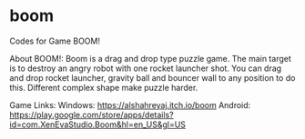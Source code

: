 # boom
Codes for Game BOOM!

About BOOM!: 
Boom is a drag and drop type puzzle game. The main target is to destroy an angry robot with one rocket launcher shot. You can drag and drop rocket launcher, gravity ball and bouncer wall to any position to do this. Different complex shape make puzzle harder. 

Game Links:
Windows: https://alshahreyaj.itch.io/boom
Android: https://play.google.com/store/apps/details?id=com.XenEvaStudio.Boom&hl=en_US&gl=US
